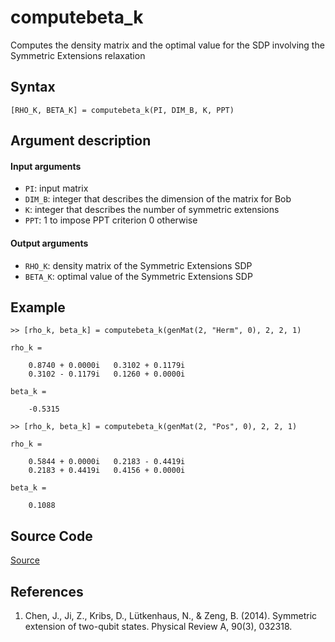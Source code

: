 # computebeta_k
Computes the density matrix and the optimal value for the SDP involving the Symmetric Extensions relaxation

## Syntax
``[RHO_K, BETA_K] = computebeta_k(PI, DIM_B, K, PPT)``

## Argument description
#### Input arguments
- ``PI``: input matrix
- ``DIM_B``: integer that describes the dimension of the matrix for Bob
- ``K``: integer that describes the number of symmetric extensions
- ``PPT``: 1 to impose PPT criterion
           0 otherwise

#### Output arguments
- ``RHO_K``: density matrix of the Symmetric Extensions SDP
- ``BETA_K``: optimal value of the Symmetric Extensions SDP

## Example
    >> [rho_k, beta_k] = computebeta_k(genMat(2, "Herm", 0), 2, 2, 1)

    rho_k = 

        0.8740 + 0.0000i   0.3102 + 0.1179i
        0.3102 - 0.1179i   0.1260 + 0.0000i

    beta_k = 

        -0.5315

    >> [rho_k, beta_k] = computebeta_k(genMat(2, "Pos", 0), 2, 2, 1)

    rho_k =

        0.5844 + 0.0000i   0.2183 - 0.4419i
        0.2183 + 0.4419i   0.4156 + 0.0000i

    beta_k =

        0.1088

## Source Code
[Source](https://github.com/ankith-mohan/SEP/blob/main/helpers/computebeta_k.m)

## References
1. Chen, J., Ji, Z., Kribs, D., Lütkenhaus, N., & Zeng, B. (2014). Symmetric extension of two-qubit states. Physical Review A, 90(3), 032318.
